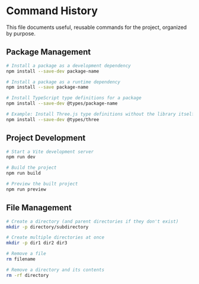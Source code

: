 # Command History

This file documents useful, reusable commands for the project, organized by purpose.

## Package Management

```bash
# Install a package as a development dependency
npm install --save-dev package-name

# Install a package as a runtime dependency
npm install --save package-name

# Install TypeScript type definitions for a package
npm install --save-dev @types/package-name

# Example: Install Three.js type definitions without the library itself
npm install --save-dev @types/three
```

## Project Development

```bash
# Start a Vite development server
npm run dev

# Build the project
npm run build

# Preview the built project
npm run preview
```

## File Management

```bash
# Create a directory (and parent directories if they don't exist)
mkdir -p directory/subdirectory

# Create multiple directories at once
mkdir -p dir1 dir2 dir3

# Remove a file
rm filename

# Remove a directory and its contents
rm -rf directory
```
